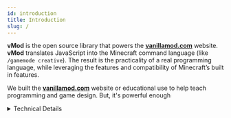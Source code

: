 ```yaml
---
id: introduction
title: Introduction
slug: /
---
```


**vMod** is the open source library that powers the [**vanillamod.com**](https://www.vanillamod.com/) website. **vMod** translates JavaScript into the Minecraft command language (like `/gamemode creative`). The result is the practicality of a real programming language, while leveraging the features and compatibility of Minecraft’s built in features.

We built the [**vanillamod.com**](https://www.vanillamod.com/) website or educational use to help teach programming and game design. But, it's powerful enough

<details><summary>Technical Details</summary>
<p>

#### yes, even hidden code blocks!

```python
print("hello world!")
```

</p>
</details>